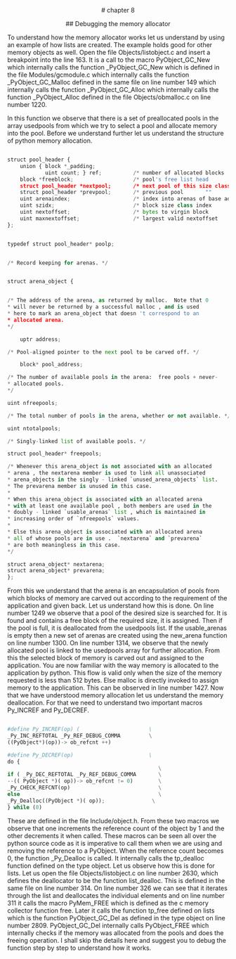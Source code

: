 <p style="text-align: center;"># chapter 8</p>

<p style="text-align: center;">## Debugging the memory allocator</p>

To understand how the memory allocator works let us understand by using an example of how
lists are created. The example holds good for other memory objects as well. Open the file
Objects/listobject.c and insert a breakpoint into the line 163. It is a call to the macro
PyObject_GC_New which internally calls the function _PyObject_GC_New which is defined in
the file Modules/gcmodule.c which internally calls the function _PyObject_GC_Malloc defined in
the same file on line number 149 which internally calls the function _PyObject_GC_Alloc which
internally calls the function _PyObject_Alloc defined in the file Objects/obmalloc.c on line
number 1220.

In this function we observe that there is a set of preallocated pools in the array usedpools from
which we try to select a pool and allocate memory into the pool. Before we understand further
let us understand the structure of python memory allocation.

```python

struct pool_header {
    union { block *_padding;
            uint count; } ref;          /* number of allocated blocks    */
    block *freeblock;                   /* pool's free list head         */
    struct pool_header *nextpool;       /* next pool of this size class  */
    struct pool_header *prevpool;       /* previous pool       ""        */
    uint arenaindex;                    /* index into arenas of base adr */
    uint szidx;                         /* block size class index        */
    uint nextoffset;                    /* bytes to virgin block         */
    uint maxnextoffset;                 /* largest valid nextoffset      */
};


typedef struct pool_header* poolp; 


/* Record keeping for arenas. */


struct arena_object {


/* The address of the arena, as returned by malloc.  Note that 0
* will never be returned by a successful malloc , and is used
* here to mark an arena_object that doesn 't correspond to an
* allocated arena.
*/

    uptr address;

/* Pool-aligned pointer to the next pool to be carved off. */

    block* pool_address;

/* The number of available pools in the arena:  free pools + never-
* allocated pools.
*/

uint nfreepools;

/* The total number of pools in the arena, whether or not available. */

uint ntotalpools;

/* Singly-linked list of available pools. */

struct pool_header* freepools;

/* Whenever this arena_object is not associated with an allocated
* arena , the nextarena member is used to link all unassociated
* arena_objects in the singly - linked `unused_arena_objects` list.
* The prevarena member is unused in this case.
*
* When this arena_object is associated with an allocated arena
* with at least one available pool , both members are used in the
* doubly - linked `usable_arenas` list , which is maintained in
* increasing order of `nfreepools` values.
*
* Else this arena_object is associated with an allocated arena
* all of whose pools are in use .  `nextarena` and `prevarena`
* are both meaningless in this case.
*/

struct arena_object* nextarena;
struct arena_object* prevarena;
}; 

```

From this we understand that the arena is an encapsulation of pools from which blocks of
memory are carved out according to the requirement of the application and given back. Let us
understand how this is done.
On line number 1249 we observe that a pool of the desired size is searched for. It is found and
contains a free block of the required size, it is assigned. Then if the pool is full, it is deallocated
from the usedpools list.
If the usable_arenas is empty then a new set of arenas are created using the new_arena
function on line number 1300. On line number 1314, we observe that the newly allocated pool is
linked to the usedpools array for further allocation. From this the selected block of memory is
carved out and assigned to the application. You are now familiar with the way memory is
allocated to the application by python. This flow is valid only when the size of the memory
requested is less than 512 bytes. Else malloc is directly invoked to assign memory to the
application. This can be observed in line number 1427.
Now that we have understood memory allocation let us understand the memory deallocation.
For that we need to understand two important macros Py_INCREF and Py_DECREF.

```python

#define Py_INCREF(op) (                      \
_Py_INC_REFTOTAL _Py_REF_DEBUG_COMMA         \
((PyObject*)(op))-> ob_refcnt ++)

#define Py_DECREF(op)                        \
do {
                                                \
if ( _Py_DEC_REFTOTAL _Py_REF_DEBUG_COMMA       \
--(( PyObject *)( op))-> ob_refcnt != 0)        \
_Py_CHECK_REFCNT(op)                            \
else                                            \
_Py_Dealloc((PyObject *)( op));               \
} while (0)

```

These are defined in the file Include/object.h.
From these two macros we observe that one increments the reference count of the object by 1
and the other decrements it when called. These macros can be seen all over the python source
code as it is imperative to call them when we are using and removing the reference to a
PyObject. When the reference count becomes 0, the function _Py_Dealloc is called. It internally
calls the tp_dealloc function defined on the type object. Let us observe how this is done for lists.
Let us open the file Objects/listobject.c on line number 2630, which defines the deallocator to be
the function list_dealloc. This is defined in the same file on line number 314.  On line number
326 we can see that it iterates through the list and deallocates the individual elements and on
line number 311 it calls the macro PyMem_FREE which is defined as the c memory collector
function free. Later it calls the function tp_free defined on lists which is the function
PyObject_GC_Del as defined in the type object on line number 2809. PyObject_GC_Del
internally calls PyObject_FREE which internally checks if the memory was allocated from the
pools and does the freeing operation. I shall skip the details here and suggest you to debug the
function step by step to understand how it works.
